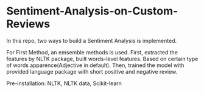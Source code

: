 # Sentiment-Analysis-on-Custom-Reviews
In this repo, two ways to build a Sentiment Analysis is implemented.

For First Method, an emsemble methods is used. First, extracted the features by NLTK package, built words-level features. Based on certain type of words apparence(Adjective in default). Then, trained the model with provided language package with short positive and negative review.

Pre-installation:
NLTK, NLTK data, Scikit-learn

